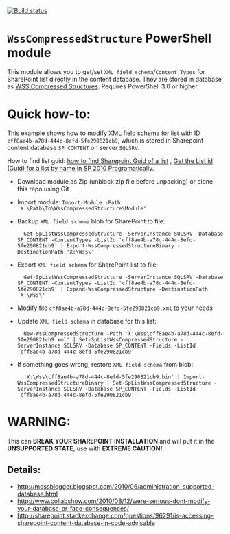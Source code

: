 [![Build status](https://ci.appveyor.com/api/projects/status/u958pps82xgh0wua?svg=true)](https://ci.appveyor.com/project/beatcracker/wsscompressedstructure)


# `WssCompressedStructure` PowerShell module

This module allows you to get/set `XML field schema`/`Content Types` for SharePoint list directly in the content database.
They are stored in database as [WSS Compressed Structures](https://msdn.microsoft.com/en-us/library/hh661051.aspx).
Requires PowerShell 3.0 or higher.

# Quick how-to:

This example shows how to modify XML field schema for list with ID `cff8ae4b-a78d-444c-8efd-5fe290821cb9`, which is stored in Sharepoint content database `SP_CONTENT` on server `SQLSRV`.

How to find list guid: [how to find Sharepoint Guid of a list](http://stackoverflow.com/questions/19630267/how-to-find-sharepoint-guid-of-a-list) , [Get the List id (Guid) for a list by name in SP 2010 Programatically](http://sharepoint.stackexchange.com/questions/70058/get-the-list-id-guid-for-a-list-by-name-in-sp-2010-programatically).

* Download module as Zip (unblock zip file before unpacking) or clone this repo using Git
* Import module: `Import-Module -Path 'X:\Path\To\WssCompressedStructure\Module'`
* Backup `XML field schema` blob for SharePoint to file: 

        Get-SpListWssCompressedStructure -ServerInstance SQLSRV -Database SP_CONTENT -ContentTypes -ListId 'cff8ae4b-a78d-444c-8efd-5fe290821cb9' | Export-WssCompressedStructureBinary -DestinationPath 'X:\Wss\'

* Export `XML field schema` for SharePoint list to file: 

        Get-SpListWssCompressedStructure -ServerInstance SQLSRV -Database SP_CONTENT -ContentTypes -ListId 'cff8ae4b-a78d-444c-8efd-5fe290821cb9' | Expand-WssCompressedStructure -DestinationPath 'X:\Wss\'

* Modify file `cff8ae4b-a78d-444c-8efd-5fe290821cb9.xml` to your needs
* Update `XML field schema` in database for this list:

        New-WssCompressedStructure -Path 'X:\Wss\cff8ae4b-a78d-444c-8efd-5fe290821cb9.xml' | Set-SpListWssCompressedStructure -ServerInstance SQLSRV -Database SP_CONTENT -Fields -ListId 'cff8ae4b-a78d-444c-8efd-5fe290821cb9'

* If something goes wrong, restore `XML field schema` from blob:

        'X:\Wss\cff8ae4b-a78d-444c-8efd-5fe290821cb9.bin' | Import-WssCompressedStructureBinary | Set-SpListWssCompressedStructure -ServerInstance SQLSRV -Database SP_CONTENT -Fields -ListId 'cff8ae4b-a78d-444c-8efd-5fe290821cb9'

# WARNING:
 
This can **BREAK YOUR SHAREPOINT INSTALLATION** and will put it in the **UNSUPPORTED STATE**, use with **EXTREME CAUTION!**

## Details:

* http://mossblogger.blogspot.com/2010/06/administration-supported-database.html
* http://www.collabshow.com/2010/08/12/were-serious-dont-modify-your-database-or-face-consequences/
* http://sharepoint.stackexchange.com/questions/96291/is-accessing-sharepoint-content-database-in-code-advisable